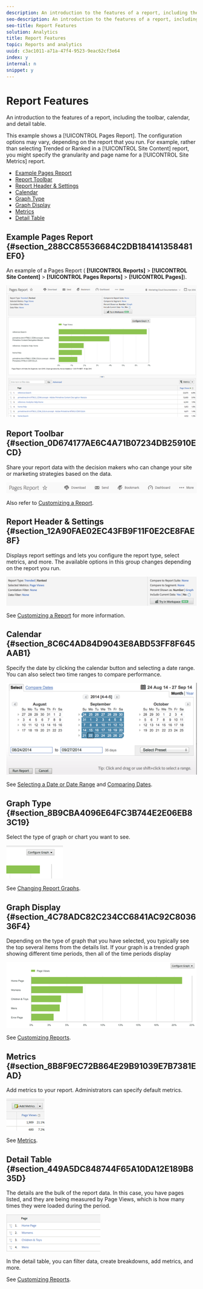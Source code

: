 ```yaml
---
description: An introduction to the features of a report, including the toolbar, calendar, and detail table.
seo-description: An introduction to the features of a report, including the toolbar, calendar, and detail table.
seo-title: Report Features
solution: Analytics
title: Report Features
topic: Reports and analytics
uuid: c3ac1011-a71a-47f4-9523-9eac62cf3e64
index: y
internal: n
snippet: y
---
```


# Report Features

An introduction to the features of a report, including the toolbar, calendar, and detail table.

This example shows a [!UICONTROL Pages Report]. The configuration options may vary, depending on the report that you run. For example, rather than selecting Trended or Ranked in a [!UICONTROL Site Content] report, you might specify the granularity and page name for a [!UICONTROL Site Metrics] report.

* [Example Pages Report](../../reports-analytics-bucket/overview-(2)/report-overview.md#section_288CC85536684C2DB184141358481EF0) 
* [Report Toolbar](../../reports-analytics-bucket/overview-(2)/report-overview.md#section_0D674177AE6C4A71B07234DB25910ECD) 
* [Report Header & Settings](../../reports-analytics-bucket/overview-(2)/report-overview.md#section_12A90FAE02EC43FB9F11F0E2CE8FAE8F) 
* [Calendar](../../reports-analytics-bucket/overview-(2)/report-overview.md#section_8C6C4AD84D9043E8ABD53FF8F645AAB1) 
* [Graph Type](../../reports-analytics-bucket/overview-(2)/report-overview.md#section_8B9CBA4096E64FC3B744E2E06EB83C19) 
* [Graph Display](../../reports-analytics-bucket/overview-(2)/report-overview.md#section_4C78ADC82C234CC6841AC92C803636F4) 
* [Metrics](../../reports-analytics-bucket/overview-(2)/report-overview.md#section_8B8F9EC72B864E29B91039E7B7381EAD) 
* [Detail Table](../../reports-analytics-bucket/overview-(2)/report-overview.md#section_449A5DC848744F65A10DA12E189B835D)

## Example Pages Report {#section_288CC85536684C2DB184141358481EF0}

An example of a Pages Report ( **[!UICONTROL Reports]** > **[!UICONTROL Site Content]** > **[!UICONTROL Pages Reports]** > **[!UICONTROL Pages]**).

![](assets/pages_report.png)

## Report Toolbar {#section_0D674177AE6C4A71B07234DB25910ECD}

Share your report data with the decision makers who can change your site or marketing strategies based on the data.

![](assets/toolbar.png)

Also refer to [Customizing a Report](../../reports-analytics-bucket/reports-customize/reports-customize.md#concept_F042066264564438BFB35FC46EB638DF).

## Report Header & Settings {#section_12A90FAE02EC43FB9F11F0E2CE8FAE8F}

Displays report settings and lets you configure the report type, select metrics, and more. The available options in this group changes depending on the report you run.

![](assets/settings_header.png)

See [Customizing a Report](../../reports-analytics-bucket/reports-customize/reports-customize.md#concept_F042066264564438BFB35FC46EB638DF) for more information.  

## Calendar {#section_8C6C4AD84D9043E8ABD53FF8F645AAB1}

Specify the date by clicking the calendar button and selecting a date range. You can also select two time ranges to compare performance.

![](assets/calendar_large.png)

See [Selecting a Date or Date Range](../../reports-analytics-bucket/reports-customize/customizing-reports-overview.md#task_9BEF7D4D839A4748B76E8500D1406C34) and [Comparing Dates](../../reports-analytics-bucket/reports-customize/customizing-reports-overview.md#task_95155C3700774B709F5FB81AE96B0824).

## Graph Type {#section_8B9CBA4096E64FC3B744E2E06EB83C19}

Select the type of graph or chart you want to see.

![](assets/graph_type.png)

See [Changing Report Graphs](../../reports-analytics-bucket/reports-customize/t-reports-graphs.md#task_B290BF0B82124111AA19B3F3ACED500A).  

## Graph Display {#section_4C78ADC82C234CC6841AC92C803636F4}

Depending on the type of graph that you have selected, you typically see the top several items from the details list. If your graph is a trended graph showing different time periods, then all of the time periods display

![](assets/graph.png)

See [Customizing Reports](../../reports-analytics-bucket/reports-customize/reports-customize.md#concept_F042066264564438BFB35FC46EB638DF).

## Metrics {#section_8B8F9EC72B864E29B91039E7B7381EAD}

Add metrics to your report. Administrators can specify default metrics.

![](assets/metrics.png)

See [Metrics](../../reports-analytics-bucket/metrics.md#concept_EB00207C07BD4481AB116E62EC24E686).

## Detail Table {#section_449A5DC848744F65A10DA12E189B835D}

The details are the bulk of the report data. In this case, you have pages listed, and they are being measured by Page Views, which is how many times they were loaded during the period.

![](assets/detail.png)

In the detail table, you can filter data, create breakdowns, add metrics, and more.

See [Customizing Reports](../../reports-analytics-bucket/reports-customize/reports-customize.md#concept_F042066264564438BFB35FC46EB638DF). 
